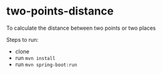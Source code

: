 # two-points-distance

To calculate the distance between two points or two places

Steps to run:
- clone
- run `mvn install`
- run `mvn spring-boot:run`
